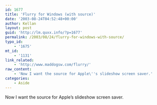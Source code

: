 ```yaml
---
id: 1677
title: 'Flurry for Windows (with source)'
date: '2003-08-24T04:52:48+00:00'
author: Kellan
layout: post
guid: 'http://lm.quxx.info/?p=1677'
permalink: /2003/08/24/flurry-for-windows-with-source/
typo_id:
    - '1675'
mt_id:
    - '1131'
link_related:
    - 'http://www.maddogsw.com/flurry/'
raw_content:
    - 'Now I want the source for Apple\''s slideshow screen saver.'
categories:
    - Aside
---
```


Now I want the source for Apple’s slideshow screen saver.